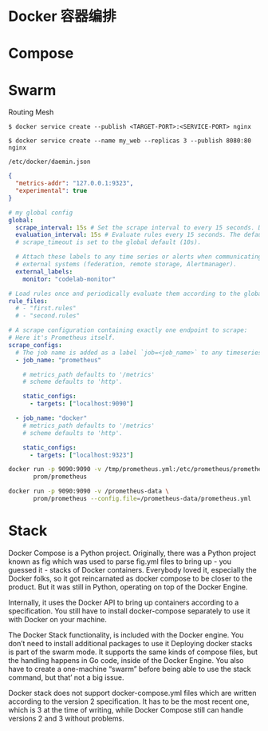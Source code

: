 # Docker 容器编排

# Compose

# Swarm

Routing Mesh

```
$ docker service create --publish <TARGET-PORT>:<SERVICE-PORT> nginx

$ docker service create --name my_web --replicas 3 --publish 8080:80 nginx
```

`/etc/docker/daemin.json`

```json
{
  "metrics-addr": "127.0.0.1:9323",
  "experimental": true
}
```

```yaml
# my global config
global:
  scrape_interval: 15s # Set the scrape interval to every 15 seconds. Default is every 1 minute.
  evaluation_interval: 15s # Evaluate rules every 15 seconds. The default is every 1 minute.
  # scrape_timeout is set to the global default (10s).

  # Attach these labels to any time series or alerts when communicating with
  # external systems (federation, remote storage, Alertmanager).
  external_labels:
    monitor: "codelab-monitor"

# Load rules once and periodically evaluate them according to the global 'evaluation_interval'.
rule_files:
  # - "first.rules"
  # - "second.rules"

# A scrape configuration containing exactly one endpoint to scrape:
# Here it's Prometheus itself.
scrape_configs:
  # The job name is added as a label `job=<job_name>` to any timeseries scraped from this config.
  - job_name: "prometheus"

    # metrics_path defaults to '/metrics'
    # scheme defaults to 'http'.

    static_configs:
      - targets: ["localhost:9090"]

  - job_name: "docker"
    # metrics_path defaults to '/metrics'
    # scheme defaults to 'http'.

    static_configs:
      - targets: ["localhost:9323"]
```

```sh
docker run -p 9090:9090 -v /tmp/prometheus.yml:/etc/prometheus/prometheus.yml \
       prom/prometheus
```

```sh
docker run -p 9090:9090 -v /prometheus-data \
       prom/prometheus --config.file=/prometheus-data/prometheus.yml
```

# Stack

Docker Compose is a Python project. Originally, there was a Python project known as fig which was used to parse fig.yml files to bring up - you guessed it - stacks of Docker containers. Everybody loved it, especially the Docker folks, so it got reincarnated as docker compose to be closer to the product. But it was still in Python, operating on top of the Docker Engine.

Internally, it uses the Docker API to bring up containers according to a specification. You still have to install docker-compose separately to use it with Docker on your machine.

The Docker Stack functionality, is included with the Docker engine. You don’t need to install additional packages to use it Deploying docker stacks is part of the swarm mode. It supports the same kinds of compose files, but the handling happens in Go code, inside of the Docker Engine. You also have to create a one-machine “swarm” before being able to use the stack command, but that’ not a big issue.

Docker stack does not support docker-compose.yml files which are written according to the version 2 specification. It has to be the most recent one, which is 3 at the time of writing, while Docker Compose still can handle versions 2 and 3 without problems.
